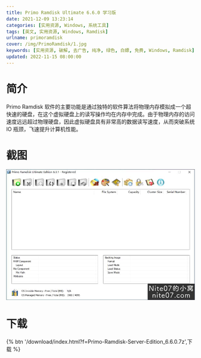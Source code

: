 ```yaml
---
title: Primo Ramdisk Ultimate 6.6.0 学习版
date: 2021-12-09 13:23:14
categories: [实用资源, Windows, 系统工具]
tags: [英文, 实用资源, Windows, Ramdisk]
urlname: primoramdisk
cover: /img/PrimoRamdisk/1.jpg
keywords: [实用资源, 破解, 去广告, 纯净, 绿色, 白嫖, 免费, Windows, Ramdisk]
updated: 2022-11-15 08:00:00
---
```


# 简介

Primo Ramdisk 软件的主要功能是通过独特的软件算法将物理内存模拟成一个超快速的硬盘，在这个虚拟硬盘上的读写操作均在内存中完成。由于物理内存的访问速度远远超过物理硬盘，因此虚拟硬盘具有非常高的数据读写速度，从而突破系统 IO 瓶颈，飞速提升计算机性能。

# 截图

![](/img/PrimoRamdisk/2.jpg)

# 下载

{% btn '/download/index.html?f=Primo-Ramdisk-Server-Edition_6.6.0.7z',下载 %}
